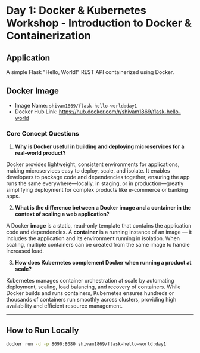 # Day 1: Docker & Kubernetes Workshop - Introduction to Docker & Containerization

## Application

A simple Flask "Hello, World!" REST API containerized using Docker.

## Docker Image

- Image Name: `shivam1869/flask-hello-world:day1`
- Docker Hub Link: https://hub.docker.com/r/shivam1869/flask-hello-world

### Core Concept Questions

1. **Why is Docker useful in building and deploying microservices for a real-world product?**

Docker provides lightweight, consistent environments for applications, making microservices easy to deploy, scale, and isolate. It enables developers to package code and dependencies together, ensuring the app runs the same everywhere—locally, in staging, or in production—greatly simplifying deployment for complex products like e-commerce or banking apps.

2. **What is the difference between a Docker image and a container in the context of scaling a web application?**

A Docker **image** is a static, read-only template that contains the application code and dependencies. A **container** is a running instance of an image — it includes the application and its environment running in isolation. When scaling, multiple containers can be created from the same image to handle increased load.

3. **How does Kubernetes complement Docker when running a product at scale?**

Kubernetes manages container orchestration at scale by automating deployment, scaling, load balancing, and recovery of containers. While Docker builds and runs containers, Kubernetes ensures hundreds or thousands of containers run smoothly across clusters, providing high availability and efficient resource management.

---

## How to Run Locally

```bash
docker run -d -p 8090:8080 shivam1869/flask-hello-world:day1
```


